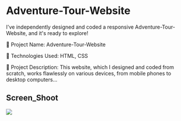 
<h1> Adventure-Tour-Website </h1>

I've independently designed and coded a responsive  Adventure-Tour-Website, and it's ready to explore!

🔸 Project Name: Adventure-Tour-Website

🔸 Technologies Used: HTML, CSS

🔸 Project Description: This website, which I designed and coded from scratch, works flawlessly on various devices, from mobile phones to desktop computers...

<h2>Screen_Shoot</h2>

![](screen_adventure-tour-website.gif)

